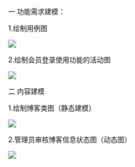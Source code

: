 一 功能需求建模：

1.绘制用例图

![](http://a2.qpic.cn/psb?/V14F5g5V3LB5Gy/Pgr3lgWll.*M2Xx*susJ2ZceenvN7vfxVMKo2DS6hZA!/b/dBgBAAAAAAAA&bo=SAPdAQAAAAADB7U!&rf=viewer_4)

2.绘制会员登录使用功能的活动图

![](http://a1.qpic.cn/psb?/V14F5g5V3LB5Gy/CVjD8wCykPR1kbbdyxecA7FKy4UJDHuUdGdnNGrz7kI!/b/dBcBAAAAAAAA&bo=PAOBAQAAAAADB50!&rf=viewer_4)

二 内容建模

1.绘制博客类图（静态建模）

![](http://a3.qpic.cn/psb?/V14F5g5V3LB5Gy/.UYLxoqIvx4dL.fV51tWPmDoRdojXqmkiFnpOwXuzkQ!/b/dBkBAAAAAAAA&bo=ugK7AQAAAAADACc!&rf=viewer_4)

2.管理员审核博客信息状态图（动态图）

![](http://a1.qpic.cn/psb?/V14F5g5V3LB5Gy/EpV.qNeTLwf*.vrJxT8qcCkyG5j8ms*i9Ay2mAZuLGI!/b/dBcBAAAAAAAA&bo=EgNBAQAAAAADAHQ!&rf=viewer_4)

